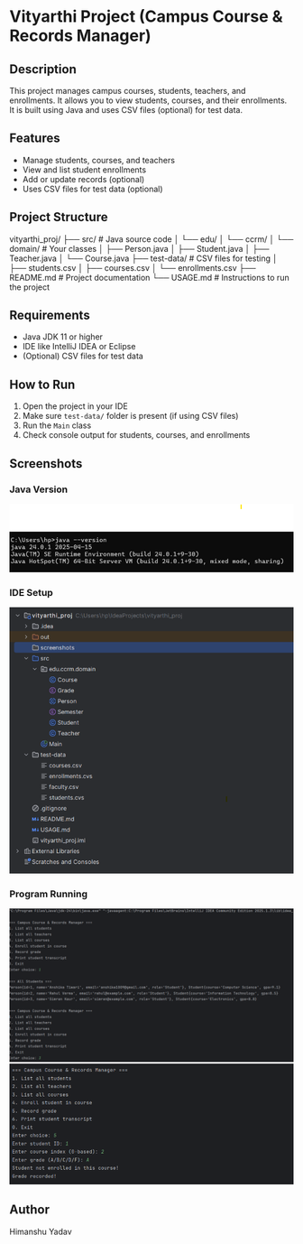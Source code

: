 # Vityarthi Project (Campus Course & Records Manager)

## Description
This project manages campus courses, students, teachers, and enrollments.
It allows you to view students, courses, and their enrollments.
It is built using Java and uses CSV files (optional) for test data.

## Features
- Manage students, courses, and teachers
- View and list student enrollments
- Add or update records (optional)
- Uses CSV files for test data (optional)

## Project Structure
vityarthi_proj/
├── src/                  # Java source code
│   └── edu/
│       └── ccrm/
│           └── domain/   # Your classes
│               ├── Person.java
│               ├── Student.java
│               ├── Teacher.java
│               └── Course.java
├── test-data/            # CSV files for testing
│   ├── students.csv
│   ├── courses.csv
│   └── enrollments.csv
├── README.md             # Project documentation
└── USAGE.md              # Instructions to run the project


## Requirements
- Java JDK 11 or higher
- IDE like IntelliJ IDEA or Eclipse
- (Optional) CSV files for test data

## How to Run
1. Open the project in your IDE
2. Make sure `test-data/` folder is present (if using CSV files)
3. Run the `Main` class
4. Check console output for students, courses, and enrollments

## Screenshots

### Java Version
![Java Version](screenshots/java_version.png)

### IDE Setup
![IDE Setup](screenshots/intellij_setup.png)

### Program Running
![Program Running](screenshots/programme_output1.png)
![Program Running](screenshots/programme_output2.png)


## Author
Himanshu Yadav
